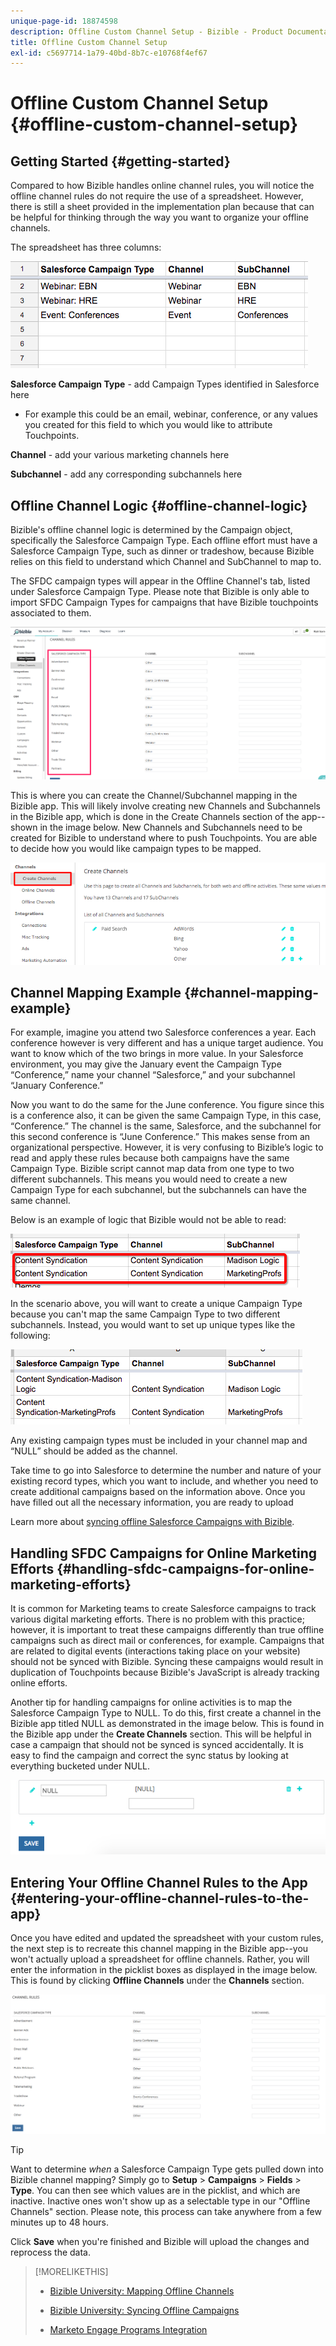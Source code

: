 ```yaml
---
unique-page-id: 18874598
description: Offline Custom Channel Setup - Bizible - Product Documentation
title: Offline Custom Channel Setup
exl-id: c5697714-1a79-40bd-8b7c-e10768f4ef67
---
```

# Offline Custom Channel Setup {#offline-custom-channel-setup}

## Getting Started {#getting-started}

Compared to how Bizible handles online channel rules, you will notice the offline channel rules do not require the use of a spreadsheet. However, there is still a sheet provided in the implementation plan because that can be helpful for thinking through the way you want to organize your offline channels.

The spreadsheet has three columns:

![](assets/1-2.png)

**Salesforce Campaign Type** - add Campaign Types identified in Salesforce here

* For example this could be an email, webinar, conference, or any values you created for this field to which you would like to attribute Touchpoints.

**Channel** - add your various marketing channels here

**Subchannel** - add any corresponding subchannels here

## Offline Channel Logic {#offline-channel-logic}

Bizible's offline channel logic is determined by the Campaign object, specifically the Salesforce Campaign Type. Each offline effort must have a Salesforce Campaign Type, such as dinner or tradeshow, because Bizible relies on this field to understand which Channel and SubChannel to map to.

The SFDC campaign types will appear in the Offline Channel's tab, listed under Salesforce Campaign Type. Please note that Bizible is only able to import SFDC Campaign Types for campaigns that have Bizible touchpoints associated to them.

![](assets/2-2.png)

This is where you can create the Channel/Subchannel mapping in the Bizible app. This will likely involve creating new Channels and Subchannels in the Bizible app, which is done in the Create Channels section of the app--shown in the image below. New Channels and Subchannels need to be created for Bizible to understand where to push Touchpoints. You are able to decide how you would like campaign types to be mapped.

![](assets/3-2.png)

## Channel Mapping Example {#channel-mapping-example}

For example, imagine you attend two Salesforce conferences a year. Each conference however is very different and has a unique target audience. You want to know which of the two brings in more value. In your Salesforce environment, you may give the January event the Campaign Type “Conference,” name your channel “Salesforce,” and your subchannel “January Conference.”

Now you want to do the same for the June conference. You figure since this is a conference also, it can be given the same Campaign Type, in this case, “Conference.” The channel is the same, Salesforce, and the subchannel for this second conference is “June Conference.” This makes sense from an organizational perspective. However, it is very confusing to Bizible’s logic to read and apply these rules because both campaigns have the same Campaign Type. Bizible script cannot map data from one type to two different subchannels. This means you would need to create a new Campaign Type for each subchannel, but the subchannels can have the same channel.

Below is an example of logic that Bizible would not be able to read:

![](assets/4-2.png)

In the scenario above, you will want to create a unique Campaign Type because you can't map the same Campaign Type to two different subchannels. Instead, you would want to set up unique types like the following:

![](assets/5-2.png)

Any existing campaign types must be included in your channel map and “NULL” should be added as the channel.

Take time to go into Salesforce to determine the number and nature of your existing record types, which you want to include, and whether you need to create additional campaigns based on the information above. Once you have filled out all the necessary information, you are ready to upload

Learn more about [syncing offline Salesforce Campaigns with Bizible](/help/channel-tracking-and-setup/offline-channels/syncing-offline-campaigns.md).

## Handling SFDC Campaigns for Online Marketing Efforts {#handling-sfdc-campaigns-for-online-marketing-efforts}

It is common for Marketing teams to create Salesforce campaigns to track various digital marketing efforts. There is no problem with this practice; however, it is important to treat these campaigns differently than true offline campaigns such as direct mail or conferences, for example. Campaigns that are related to digital events (interactions taking place on your website) should not be synced with Bizible. Syncing these campaigns would result in duplication of Touchpoints because Bizible's JavaScript is already tracking online efforts.

Another tip for handling campaigns for online activities is to map the Salesforce Campaign Type to NULL. To do this, first create a channel in the Bizible app titled NULL as demonstrated in the image below. This is found in the Bizible app under the **Create Channels** section. This will be helpful in case a campaign that should not be synced is synced accidentally. It is easy to find the campaign and correct the sync status by looking at everything bucketed under NULL.

![](assets/6-2.png)

## Entering Your Offline Channel Rules to the App {#entering-your-offline-channel-rules-to-the-app}

Once you have edited and updated the spreadsheet with your custom rules, the next step is to recreate this channel mapping in the Bizible app--you won't actually upload a spreadsheet for offline channels. Rather, you will enter the information in the picklist boxes as displayed in the image below. This is found by clicking **Offline Channels** under the **Channels** section.

![](assets/7-2.png)

>[!TIP]
>
>Want to determine _when_ a Salesforce Campaign Type gets pulled down into Bizible channel mapping? Simply go to **Setup** > **Campaigns** > **Fields** > **Type**. You can then see which values are in the picklist, and which are inactive. Inactive ones won't show up as a selectable type in our "Offline Channels" section. Please note, this process can take anywhere from a few minutes up to 48 hours.

Click **Save** when you're finished and Bizible will upload the changes and reprocess the data.

>[!MORELIKETHIS]
>
>* [Bizible University: Mapping Offline Channels](https://universityonline.marketo.com/courses/bizible-fundamentals-channel-management/#/page/5c630eca34d9f0367662b77f)
>
>* [Bizible University: Syncing Offline Campaigns](https://universityonline.marketo.com/courses/bizible-fundamentals-channel-management/#/page/5c63286e34d9f0367662b78b)
>
>* [Marketo Engage Programs Integration](/help/bizible-and-marketo/bizible-integrations-with-marketo/marketo-engage-programs-integration.md#channel-mapping)
